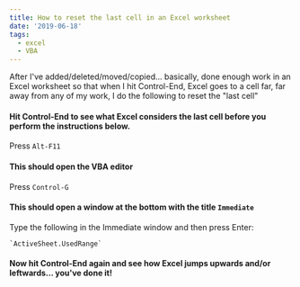 ```yaml
---
title: How to reset the last cell in an Excel worksheet
date: '2019-06-18'
tags:
  - excel
  - VBA
---
```

After I've added/deleted/moved/copied... basically, done enough work in an Excel worksheet so that when I hit Control-End, Excel goes to a cell far, far away from any of my work, I do the following to reset the "last cell"

#### Hit Control-End to see what Excel considers the last cell before you perform the instructions below.

Press `Alt-F11`

#### This should open the VBA editor

Press `Control-G`

#### This should open a window at the bottom with the title `Immediate`

Type the following in the Immediate window and then press Enter:

    `ActiveSheet.UsedRange`

#### Now hit Control-End again and see how Excel jumps upwards and/or leftwards... you've done it!